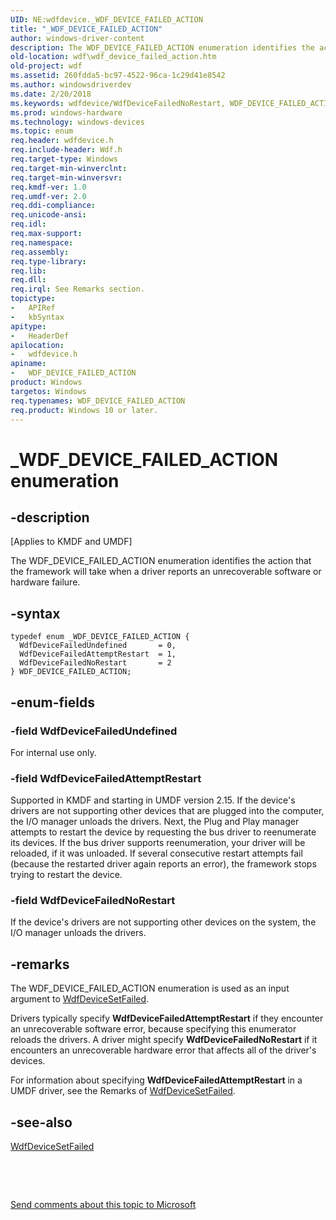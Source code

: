 ```yaml
---
UID: NE:wdfdevice._WDF_DEVICE_FAILED_ACTION
title: "_WDF_DEVICE_FAILED_ACTION"
author: windows-driver-content
description: The WDF_DEVICE_FAILED_ACTION enumeration identifies the action that the framework will take when a driver reports an unrecoverable software or hardware failure.
old-location: wdf\wdf_device_failed_action.htm
old-project: wdf
ms.assetid: 260fdda5-bc97-4522-96ca-1c29d41e8542
ms.author: windowsdriverdev
ms.date: 2/20/2018
ms.keywords: wdfdevice/WdfDeviceFailedNoRestart, WDF_DEVICE_FAILED_ACTION enumeration, WdfDeviceFailedUndefined, _WDF_DEVICE_FAILED_ACTION, wdfdevice/WdfDeviceFailedUndefined, WdfDeviceFailedNoRestart, wdfdevice/WdfDeviceFailedAttemptRestart, wdf.wdf_device_failed_action, DFDeviceObjectGeneralRef_f23e41aa-e37c-45d0-b83b-0ee86eb24aba.xml, kmdf.wdf_device_failed_action, WdfDeviceFailedAttemptRestart, wdfdevice/WDF_DEVICE_FAILED_ACTION, WDF_DEVICE_FAILED_ACTION
ms.prod: windows-hardware
ms.technology: windows-devices
ms.topic: enum
req.header: wdfdevice.h
req.include-header: Wdf.h
req.target-type: Windows
req.target-min-winverclnt: 
req.target-min-winversvr: 
req.kmdf-ver: 1.0
req.umdf-ver: 2.0
req.ddi-compliance: 
req.unicode-ansi: 
req.idl: 
req.max-support: 
req.namespace: 
req.assembly: 
req.type-library: 
req.lib: 
req.dll: 
req.irql: See Remarks section.
topictype:
-	APIRef
-	kbSyntax
apitype:
-	HeaderDef
apilocation:
-	wdfdevice.h
apiname:
-	WDF_DEVICE_FAILED_ACTION
product: Windows
targetos: Windows
req.typenames: WDF_DEVICE_FAILED_ACTION
req.product: Windows 10 or later.
---
```


# _WDF_DEVICE_FAILED_ACTION enumeration


## -description


<p class="CCE_Message">[Applies to KMDF and UMDF]

The WDF_DEVICE_FAILED_ACTION enumeration identifies the action that the framework will take when a driver reports an unrecoverable software or hardware failure.


## -syntax


````
typedef enum _WDF_DEVICE_FAILED_ACTION { 
  WdfDeviceFailedUndefined       = 0,
  WdfDeviceFailedAttemptRestart  = 1,
  WdfDeviceFailedNoRestart       = 2
} WDF_DEVICE_FAILED_ACTION;
````


## -enum-fields




### -field WdfDeviceFailedUndefined

For internal use only.


### -field WdfDeviceFailedAttemptRestart

Supported in KMDF and starting in UMDF version 2.15.  If the device's drivers are not supporting other devices that are plugged into the computer, the I/O manager unloads the drivers. Next, the Plug and Play manager attempts to restart the device by requesting the bus driver to reenumerate its devices. If the bus driver supports reenumeration, your driver will be reloaded, if it was unloaded. If several consecutive restart attempts fail (because the restarted driver again reports an error), the framework stops trying to restart the device.


### -field WdfDeviceFailedNoRestart

If the device's drivers are not supporting other devices on the system, the I/O manager unloads the drivers. 


## -remarks



The WDF_DEVICE_FAILED_ACTION enumeration is used as an input argument to <a href="..\wdfdevice\nf-wdfdevice-wdfdevicesetfailed.md">WdfDeviceSetFailed</a>.

Drivers typically specify <b>WdfDeviceFailedAttemptRestart</b> if they encounter an unrecoverable software error, because specifying this enumerator reloads the drivers. A driver might specify <b>WdfDeviceFailedNoRestart</b> if it encounters an unrecoverable hardware error that affects all of the driver's devices.

For information about specifying <b>WdfDeviceFailedAttemptRestart</b> in a UMDF driver, see the Remarks of <a href="..\wdfdevice\nf-wdfdevice-wdfdevicesetfailed.md">WdfDeviceSetFailed</a>.




## -see-also

<a href="..\wdfdevice\nf-wdfdevice-wdfdevicesetfailed.md">WdfDeviceSetFailed</a>



 

 

<a href="mailto:wsddocfb@microsoft.com?subject=Documentation%20feedback [wdf\wdf]:%20WDF_DEVICE_FAILED_ACTION enumeration%20 RELEASE:%20(2/20/2018)&amp;body=%0A%0APRIVACY STATEMENT%0A%0AWe use your feedback to improve the documentation. We don't use your email address for any other purpose, and we'll remove your email address from our system after the issue that you're reporting is fixed. While we're working to fix this issue, we might send you an email message to ask for more info. Later, we might also send you an email message to let you know that we've addressed your feedback.%0A%0AFor more info about Microsoft's privacy policy, see http://privacy.microsoft.com/en-us/default.aspx." title="Send comments about this topic to Microsoft">Send comments about this topic to Microsoft</a>

